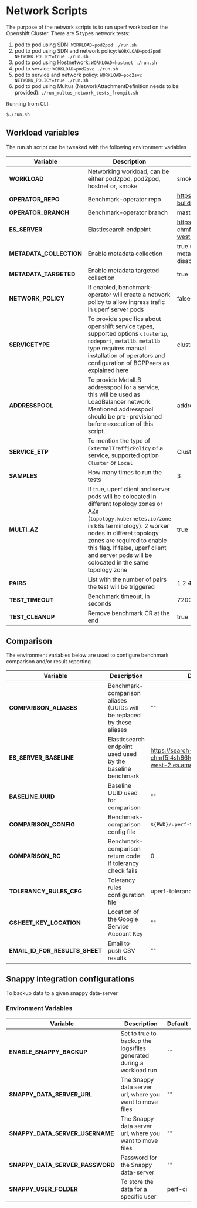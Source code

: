# Network Scripts

The purpose of the network scripts is to run uperf workload on the Openshift Cluster.
There are 5 types network tests:

1. pod to pod using SDN: `WORKLOAD=pod2pod ./run.sh`
2. pod to pod using SDN and network policy: `WORKLOAD=pod2pod NETWORK_POLICY=true ./run.sh`
3. pod to pod using Hostnetwork: `WORKLOAD=hostnet ./run.sh`
4. pod to service: `WORKLOAD=pod2svc ./run.sh`
5. pod to service and network policy: `WORKLOAD=pod2svc NETWORK_POLICY=true ./run.sh`
6. pod to pod using Multus (NetworkAttachmentDefinition needs to be provided): `./run_multus_network_tests_fromgit.sh`

Running from CLI:

```sh
$./run.sh
```

## Workload variables

The run.sh script can be tweaked with the following environment variables

| Variable                | Description              | Default |
|-------------------------|--------------------------|---------|
| **WORKLOAD**            | Networking workload, can be either pod2pod, pod2pod, hostnet or, smoke | smoke |
| **OPERATOR_REPO**       | Benchmark-operator repo                     | https://github.com/cloud-bulldozer/benchmark-operator.git |
| **OPERATOR_BRANCH**     | Benchmark-operator branch                     | master      |
| **ES_SERVER**           | Elasticsearch endpoint         | https://search-perfscale-dev-chmf5l4sh66lvxbnadi4bznl3a.us-west-2.es.amazonaws.com:443 |
| **METADATA_COLLECTION** | Enable metadata collection | true (If indexing is disabled metadata collection will be also disabled) |
| **METADATA_TARGETED**   | Enable metadata targeted collection | true |
| **NETWORK_POLICY**      | If enabled, benchmark-operator will create a network policy to allow ingress trafic in uperf server pods | false |
| **SERVICETYPE**         | To provide specifics about openshift service types, supported options `clusterip`, `nodeport`, `metallb`. `metallb` type requires manual installation of operators and configuration of BGPPeers as explained [here](https://github.com/cloud-bulldozer/benchmark-operator/blob/master/docs/uperf.md#advanced-service-types) | clusterip |
| **ADDRESSPOOL**         | To provide MetalLB addresspool for a service, this will be used as LoadBalancer network. Mentioned addresspool should be pre-provisioned before execution of this script. | addresspool-l2 |
| **SERVICE_ETP**         | To mention the type of `ExternalTrafficPolicy` of a service, supported option `Cluster` or `Local` | Cluster |
| **SAMPLES**             | How many times to run the tests | 3 |
| **MULTI_AZ**            | If true, uperf client and server pods will be colocated in different topology zones or AZs (`topology.kubernetes.io/zone` in k8s terminology). 2 worker nodes in differet topology zones are required to enable this flag.  If false, uperf client and server pods will be colocated in the same topology zone | true |
| **PAIRS**               | List with the number of pairs the test will be triggered | 1 2 4 |
| **TEST_TIMEOUT**        | Benchmark timeout, in seconds | 7200 (2 hours) |
| **TEST_CLEANUP**        | Remove benchmark CR at the end | true |


## Comparison

The environment variables below are used to configure benchmark comparison and/or result reporting

| Variable                | Description              | Default |
|-------------------------|--------------------------|---------|
| **COMPARISON_ALIASES**  | Benchmark-comparison aliases (UUIDs will be replaced by these aliases | "" |
| **ES_SERVER_BASELINE**  | Elasticsearch endpoint used used by the baseline benchmark | https://search-perfscale-dev-chmf5l4sh66lvxbnadi4bznl3a.us-west-2.es.amazonaws.com:443 |
| **BASELINE_UUID**       | Baseline UUID used for comparison | "" |
| **COMPARISON_CONFIG**   | Benchmark-comparison config file | `${PWD}/uperf-touchstone.json` |
| **COMPARISON_RC**       | Benchmark-comparison return code if tolerancy check fails | 0 |
| **TOLERANCY_RULES_CFG** | Tolerancy rules configuration file | uperf-tolerancy-rules.yaml |
| **GSHEET_KEY_LOCATION** | Location of the Google Service Account Key | "" |
| **EMAIL_ID_FOR_RESULTS_SHEET**   | Email to push CSV results | "" |

## Snappy integration configurations

To backup data to a given snappy data-server

### Environment Variables

| Variable                | Description              | Default |
|-------------------------|--------------------------|---------|
| **ENABLE_SNAPPY_BACKUP**  | Set to true to backup the logs/files generated during a workload run | "" |
| **SNAPPY_DATA_SERVER_URL**  | The Snappy data server url, where you want to move files | "" |
| **SNAPPY_DATA_SERVER_USERNAME**  | The Snappy data server url, where you want to move files | "" |
| **SNAPPY_DATA_SERVER_PASSWORD**  |  Password for the Snappy data-server | "" |
| **SNAPPY_USER_FOLDER**  | To store the data for a specific user | perf-ci |
